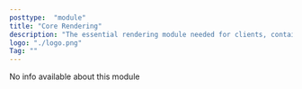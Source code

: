 ```yaml
---
posttype:  "module"  
title: "Core Rendering"
description: "The essential rendering module needed for clients, containing all basic rendering nodes to display the world."
logo: "./logo.png"
Tag: ""
---
```

No info available about this module
